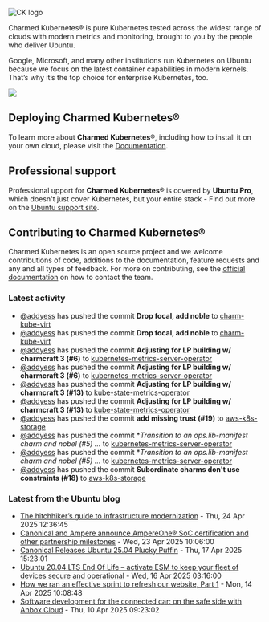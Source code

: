 ![CK logo](https://assets.ubuntu.com/v1/451d4cf4-Charmed+Kubernetes_RGB_onWhite_2022.svg)

Charmed Kubernetes® is pure Kubernetes tested across the widest range of clouds with modern metrics and monitoring, brought to you by the people who deliver Ubuntu.

Google, Microsoft, and many other institutions run Kubernetes on Ubuntu because we focus on the latest container capabilities in modern kernels. That’s why it’s the top choice for enterprise Kubernetes, too.

![](https://assets.ubuntu.com/v1/843c77b6-juju-at-a-glace.svg)

## Deploying Charmed Kubernetes®

To learn more about **Charmed Kubernetes**®, including how to install it on your own cloud, please visit the [Documentation][docs].

## Professional support

Professional upport for **Charmed Kubernetes**® is covered by **Ubuntu Pro**, which doesn't just cover Kubernetes, but your entire stack - Find out more on the [Ubuntu support site](https://ubuntu.com/support).

## Contributing to Charmed Kubernetes®

Charmed Kubernetes is an open source project and we welcome contributions of code, additions to the documentation, feature requests and any and all types of feedback. For more on contributing, see the [official documentation][get-in-touch] on how to contact the team.

<!-- LINKS -->
[docs]: https://ubuntu.com/kubernetes/docs
[get-in-touch]: https://ubuntu.com/kubernetes/docs/get-in-touch

### Latest activity

<!-- activity starts -->
 - [@addyess](https://github.com/addyess) has pushed the commit **Drop focal, add noble** to [charm-kube-virt](https://github.com/charmed-kubernetes/charm-kube-virt)
 - [@addyess](https://github.com/addyess) has pushed the commit **Drop focal, add noble** to [charm-kube-virt](https://github.com/charmed-kubernetes/charm-kube-virt)
 - [@addyess](https://github.com/addyess) has pushed the commit **Adjusting for LP building w/ charmcraft 3 (#6)** to [kubernetes-metrics-server-operator](https://github.com/charmed-kubernetes/kubernetes-metrics-server-operator)
 - [@addyess](https://github.com/addyess) has pushed the commit **Adjusting for LP building w/ charmcraft 3 (#6)** to [kubernetes-metrics-server-operator](https://github.com/charmed-kubernetes/kubernetes-metrics-server-operator)
 - [@addyess](https://github.com/addyess) has pushed the commit **Adjusting for LP building w/ charmcraft 3 (#13)** to [kube-state-metrics-operator](https://github.com/charmed-kubernetes/kube-state-metrics-operator)
 - [@addyess](https://github.com/addyess) has pushed the commit **Adjusting for LP building w/ charmcraft 3 (#13)** to [kube-state-metrics-operator](https://github.com/charmed-kubernetes/kube-state-metrics-operator)
 - [@addyess](https://github.com/addyess) has pushed the commit **add missing trust (#19)** to [aws-k8s-storage](https://github.com/charmed-kubernetes/aws-k8s-storage)
 - [@addyess](https://github.com/addyess) has pushed the commit **Transition to an ops.lib-manifest charm and nobel (#5)  *...** to [kubernetes-metrics-server-operator](https://github.com/charmed-kubernetes/kubernetes-metrics-server-operator)
 - [@addyess](https://github.com/addyess) has pushed the commit **Transition to an ops.lib-manifest charm and nobel (#5)  *...** to [kubernetes-metrics-server-operator](https://github.com/charmed-kubernetes/kubernetes-metrics-server-operator)
 - [@addyess](https://github.com/addyess) has pushed the commit **Subordinate charms don't use constraints (#18)** to [aws-k8s-storage](https://github.com/charmed-kubernetes/aws-k8s-storage)
<!-- activity ends -->

<!-- roadmap starts -->

<!-- roadmap ends -->

### Latest from the Ubuntu blog

<!-- blog starts -->
* [The hitchhiker’s guide to infrastructure modernization](https://ubuntu.com//blog/hitchhikers-guide-to-infrastructure-modernization) - Thu, 24 Apr 2025 12:36:45 
* [Canonical and Ampere announce AmpereOne® SoC certification and other partnership milestones](https://ubuntu.com//blog/canonical-and-ampere-announce-ampereone-soc-certification-and-other-partnership-milestones) - Wed, 23 Apr 2025 10:06:00 
* [Canonical Releases Ubuntu 25.04 Plucky Puffin](https://ubuntu.com//blog/canonical-releases-ubuntu-25-04-plucky-puffin) - Thu, 17 Apr 2025 15:23:01 
* [Ubuntu 20.04 LTS End Of Life – activate ESM to keep your fleet of devices secure and operational](https://ubuntu.com//blog/ubuntu-20-04-eol-for-devicesional) - Wed, 16 Apr 2025 03:16:00 
* [How we ran an effective sprint to refresh our website, Part 1](https://ubuntu.com//blog/how-we-ran-an-effective-sprint-to-refresh-our-website-part-1) - Mon, 14 Apr 2025 10:08:48 
* [Software development for the connected car: on the safe side with Anbox Cloud](https://ubuntu.com//blog/software-development-for-the-connected-car-on-the-safe-side-with-anbox-cloud) - Thu, 10 Apr 2025 09:23:02 
<!-- blog ends -->
